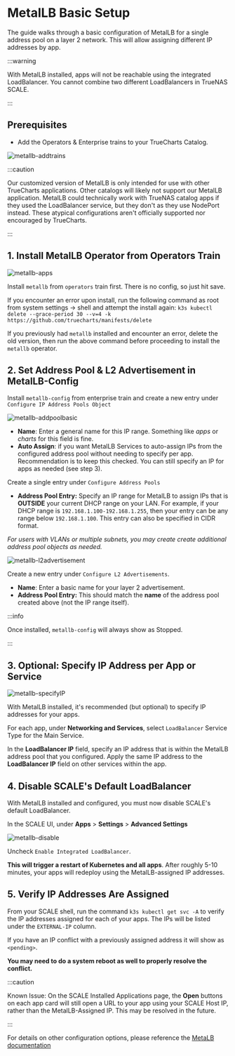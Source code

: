 # MetalLB Basic Setup

The guide walks through a basic configuration of MetalLB for a single address pool on a layer 2 network. This will allow assigning different IP addresses by app.

:::warning

With MetalLB installed, apps will not be reachable using the integrated LoadBalancer. You cannot combine two different LoadBalancers in TrueNAS SCALE.

:::

## Prerequisites

- Add the Operators & Enterprise trains to your TrueCharts Catalog.

![metallb-addtrains](img/metallb_guide_trains.png)

:::caution

Our customized version of MetalLB is only intended for use with other TrueCharts applications. Other catalogs will likely not support our MetalLB application. MetalLB could technically work with TrueNAS catalog apps if they used the LoadBalancer service, but they don't as they use NodePort instead. These atypical configurations aren't officially supported nor encouraged by TrueCharts.

:::

## 1. Install MetalLB Operator from Operators Train

![metallb-apps](img/metallb_guide_apps.png)

Install `metallb` from `operators` train first. There is no config, so just hit save.

If you encounter an error upon install, run the following command as root from system settings -> shell and attempt the install again:
`k3s kubectl delete --grace-period 30 --v=4 -k https://github.com/truecharts/manifests/delete`

If you previously had `metallb` installed and encounter an error, delete the old version, then run the above command before proceeding to install the `metallb` operator.

## 2. Set Address Pool & L2 Advertisement in MetalLB-Config

Install `metallb-config` from enterprise train and create a new entry under `Configure IP Address Pools Object`

![metallb-addpoolbasic](img/metallb_guide_addresspool_basic.png)

- **Name**: Enter a general name for this IP range. Something like _apps_ or _charts_ for this field is fine.
- **Auto Assign**: if you want MetalLB Services to auto-assign IPs from the configured address pool without needing to specify per app. Recommendation is to keep this checked. You can still specify an IP for apps as needed (see step 3).

Create a single entry under `Configure Address Pools`

- **Address Pool Entry:** Specify an IP range for MetalLB to assign IPs that is **OUTSIDE** your current DHCP range on your LAN. For example, if your DHCP range is `192.168.1.100-192.168.1.255`, then your entry can be any range below `192.168.1.100`. This entry can also be specified in CIDR format.

_For users with VLANs or multiple subnets, you may create create additional address pool objects as needed._

![metallb-l2advertisement](img/metallb_guide_l2advertisement.png)

Create a new entry under `Configure L2 Advertisements`.

- **Name**: Enter a basic name for your layer 2 advertisement.
- **Address Pool Entry:** This should match the **name** of the address pool created above (not the IP range itself).

:::info

Once installed, `metallb-config` will always show as Stopped.

:::

## 3. Optional: Specify IP Address per App or Service

![metallb-specifyIP](img/metallb_guide_specifyIP.png)

With MetalLB installed, it's recommended (but optional) to specify IP addresses for your apps.

For each app, under **Networking and Services**, select `LoadBalancer` Service Type for the Main Service.

In the **LoadBalancer IP** field, specify an IP address that is within the MetalLB address pool that you configured. Apply the same IP address to the **LoadBalancer IP** field on other services within the app.

## 4. Disable SCALE's Default LoadBalancer

With MetalLB installed and configured, you must now disable SCALE's default LoadBalancer.

In the SCALE UI, under **Apps** > **Settings** > **Advanced Settings**

![metallb-disable](img/metallb_guide_disableLB.png)

Uncheck `Enable Integrated LoadBalancer`.

**This will trigger a restart of Kubernetes and all apps**. After roughly 5-10 minutes, your apps will redeploy using the MetalLB-assigned IP addresses.

## 5. Verify IP Addresses Are Assigned

From your SCALE shell, run the command `k3s kubectl get svc -A` to verify the IP addresses assigned for each of your apps. The IPs will be listed under the `EXTERNAL-IP` column.

If you have an IP conflict with a previously assigned address it will show as `<pending>`.

**You may need to do a system reboot as well to properly resolve the conflict.**

:::caution

Known Issue: On the SCALE Installed Applications page, the **Open** buttons on each app card will still open a URL to your app using your SCALE Host IP, rather than the MetalLB-Assigned IP. This may be resolved in the future.

:::

For details on other configuration options, please reference the [MetaLB documentation](https://metallb.universe.tf/configuration/)

